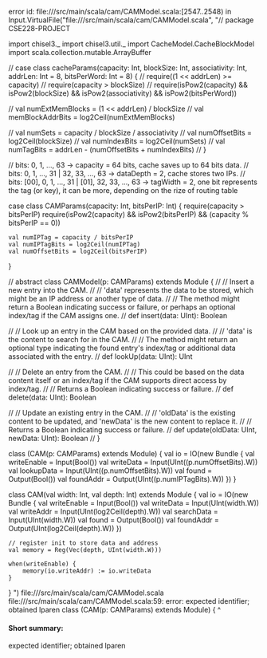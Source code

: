 error id: file://<WORKSPACE>/src/main/scala/cam/CAMModel.scala:[2547..2548) in Input.VirtualFile("file://<WORKSPACE>/src/main/scala/cam/CAMModel.scala", "// package CSE228-PROJECT

import chisel3._
import chisel3.util._
import CacheModel.CacheBlockModel
import scala.collection.mutable.ArrayBuffer

// case class cacheParams(capacity: Int, blockSize: Int, associativity: Int, addrLen: Int = 8, bitsPerWord: Int = 8) {
// 	require((1 << addrLen) >= capacity)
// 	require(capacity > blockSize)
// 	require(isPow2(capacity) && isPow2(blockSize) && isPow2(associativity) && isPow2(bitsPerWord))

// 	val numExtMemBlocks = (1 << addrLen) / blockSize
// 	val memBlockAddrBits = log2Ceil(numExtMemBlocks)

// 	val numSets = capacity / blockSize / associativity
// 	val numOffsetBits = log2Ceil(blockSize)
// 	val numIndexBits = log2Ceil(numSets)
// 	val numTagBits = addrLen - (numOffsetBits + numIndexBits)
// }

// bits: 0, 1, ..., 63 -> capacity = 64 bits, cache saves up to 64 bits data.
// bits: 0, 1, ..., 31 | 32, 33, ..., 63 -> dataDepth = 2, cache stores two IPs.
// bits: [00], 0, 1, ..., 31 | [01], 32, 33, ..., 63 -> tagWidth = 2, one bit represents the tag (or key), it can be more, depending on the rize of routing table


case class CAMParams(capacity: Int, bitsPerIP: Int) {
	require(capacity > bitsPerIP)
	require(isPow2(capacity) && isPow2(bitsPerIP) && (capacity % bitsPerIP == 0))

	val numIPTag = capacity / bitsPerIP
	val numIPTagBits = log2Ceil(numIPTag)
	val numOffsetBits = log2Ceil(bitsPerIP)
}


// abstract class CAMModel(p: CAMParams) extends Module {
//   // Insert a new entry into the CAM.
//   // 'data' represents the data to be stored, which might be an IP address or another type of data.
//   // The method might return a Boolean indicating success or failure, or perhaps an optional index/tag if the CAM assigns one.
//   def insert(data: UInt): Boolean

//   // Look up an entry in the CAM based on the provided data.
//   // 'data' is the content to search for in the CAM.
//   // The method might return an optional type indicating the found entry's index/tag or additional data associated with the entry.
//   def lookUp(data: UInt): UInt

//   // Delete an entry from the CAM.
//   // This could be based on the data content itself or an index/tag if the CAM supports direct access by index/tag.
//   // Returns a Boolean indicating success or failure.
//   def delete(data: UInt): Boolean

//   // Update an existing entry in the CAM.
//   // 'oldData' is the existing content to be updated, and 'newData' is the new content to replace it.
//   // Returns a Boolean indicating success or failure.
//   def update(oldData: UInt, newData: UInt): Boolean
// }

class (CAM(p: CAMParams) extends Module) {
	val io = IO(new Bundle {
		val writeEnable = Input(Bool())
		val writeData = Input(UInt((p.numOffsetBits).W))
		val lookupData = Input(UInt((p.numOffsetBits).W))
		val found = Output(Bool())
		val foundAddr = Output(UInt((p.numIPTagBits).W))
	})
}

class CAM(val width: Int, val depth: Int) extends Module {
    val io = IO(new Bundle {
        val writeEnable = Input(Bool())
        val writeData = Input(UInt(width.W))
        val writeAddr = Input(UInt(log2Ceil(depth).W))
        val searchData = Input(UInt(width.W))
        val found = Output(Bool())
        val foundAddr = Output(UInt(log2Ceil(depth).W))
    })

    // register init to store data and address
    val memory = Reg(Vec(depth, UInt(width.W)))

    when(writeEnable) {
        memory(io.writeAddr) := io.writeData
    }
}
")
file://<WORKSPACE>/src/main/scala/cam/CAMModel.scala
file://<WORKSPACE>/src/main/scala/cam/CAMModel.scala:59: error: expected identifier; obtained lparen
class (CAM(p: CAMParams) extends Module) {
      ^
#### Short summary: 

expected identifier; obtained lparen